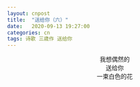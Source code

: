 ```yaml
---
layout: cnpost
title:  "送给你（六）"
date:   2020-09-13 19:27:00
categories: cn
tags: 诗歌 三歳作 送给你
---
```



<center>
我想偶然的<br>
送给你<br>
一束白色的花
</center>
